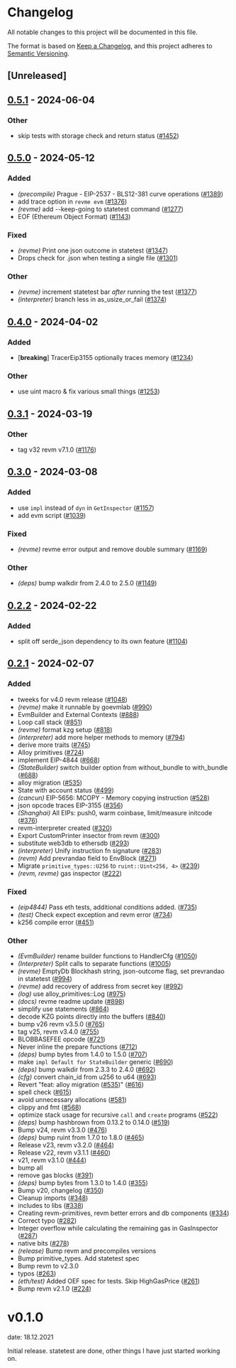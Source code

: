 # Changelog
All notable changes to this project will be documented in this file.

The format is based on [Keep a Changelog](https://keepachangelog.com/en/1.0.0/),
and this project adheres to [Semantic Versioning](https://semver.org/spec/v2.0.0.html).

## [Unreleased]

## [0.5.1](https://github.com/Irys-xyz/revm/compare/revme-v0.5.0...revme-v0.5.1) - 2024-06-04

### Other
- skip tests with storage check and return status ([#1452](https://github.com/Irys-xyz/revm/pull/1452))

## [0.5.0](https://github.com/bluealloy/revm/compare/revme-v0.4.0...revme-v0.5.0) - 2024-05-12

### Added
- *(precompile)* Prague - EIP-2537 - BLS12-381 curve operations ([#1389](https://github.com/bluealloy/revm/pull/1389))
- add trace option in `revme evm` ([#1376](https://github.com/bluealloy/revm/pull/1376))
- *(revme)* add --keep-going to statetest command ([#1277](https://github.com/bluealloy/revm/pull/1277))
- EOF (Ethereum Object Format) ([#1143](https://github.com/bluealloy/revm/pull/1143))

### Fixed
- *(revme)* Print one json outcome in statetest ([#1347](https://github.com/bluealloy/revm/pull/1347))
- Drops check for .json when testing a single file ([#1301](https://github.com/bluealloy/revm/pull/1301))

### Other
- *(revme)* increment statetest bar *after* running the test ([#1377](https://github.com/bluealloy/revm/pull/1377))
- *(interpreter)* branch less in as_usize_or_fail ([#1374](https://github.com/bluealloy/revm/pull/1374))

## [0.4.0](https://github.com/bluealloy/revm/compare/revme-v0.3.1...revme-v0.4.0) - 2024-04-02

### Added
- [**breaking**] TracerEip3155 optionally traces memory ([#1234](https://github.com/bluealloy/revm/pull/1234))

### Other
- use uint macro & fix various small things ([#1253](https://github.com/bluealloy/revm/pull/1253))

## [0.3.1](https://github.com/bluealloy/revm/compare/revme-v0.3.0...revme-v0.3.1) - 2024-03-19

### Other
- tag v32 revm v7.1.0 ([#1176](https://github.com/bluealloy/revm/pull/1176))

## [0.3.0](https://github.com/bluealloy/revm/compare/revme-v0.2.2...revme-v0.3.0) - 2024-03-08

### Added
- use `impl` instead of `dyn` in `GetInspector` ([#1157](https://github.com/bluealloy/revm/pull/1157))
- add evm script ([#1039](https://github.com/bluealloy/revm/pull/1039))

### Fixed
- *(revme)* revme error output and remove double summary ([#1169](https://github.com/bluealloy/revm/pull/1169))

### Other
- *(deps)* bump walkdir from 2.4.0 to 2.5.0 ([#1149](https://github.com/bluealloy/revm/pull/1149))

## [0.2.2](https://github.com/bluealloy/revm/compare/revme-v0.2.1...revme-v0.2.2) - 2024-02-22

### Added
- split off serde_json dependency to its own feature ([#1104](https://github.com/bluealloy/revm/pull/1104))

## [0.2.1](https://github.com/bluealloy/revm/compare/revme-v0.2.0...revme-v0.2.1) - 2024-02-07

### Added
- tweeks for v4.0 revm release ([#1048](https://github.com/bluealloy/revm/pull/1048))
- *(revme)* make it runnable by goevmlab ([#990](https://github.com/bluealloy/revm/pull/990))
- EvmBuilder and External Contexts ([#888](https://github.com/bluealloy/revm/pull/888))
- Loop call stack ([#851](https://github.com/bluealloy/revm/pull/851))
- *(revme)* format kzg setup ([#818](https://github.com/bluealloy/revm/pull/818))
- *(interpreter)* add more helper methods to memory ([#794](https://github.com/bluealloy/revm/pull/794))
- derive more traits ([#745](https://github.com/bluealloy/revm/pull/745))
- Alloy primitives ([#724](https://github.com/bluealloy/revm/pull/724))
- implement EIP-4844 ([#668](https://github.com/bluealloy/revm/pull/668))
- *(StateBuilder)* switch builder option from without_bundle to with_bundle ([#688](https://github.com/bluealloy/revm/pull/688))
- alloy migration ([#535](https://github.com/bluealloy/revm/pull/535))
- State with account status ([#499](https://github.com/bluealloy/revm/pull/499))
- *(cancun)* EIP-5656: MCOPY - Memory copying instruction ([#528](https://github.com/bluealloy/revm/pull/528))
- json opcode traces EIP-3155 ([#356](https://github.com/bluealloy/revm/pull/356))
- *(Shanghai)* All EIPs: push0, warm coinbase, limit/measure initcode ([#376](https://github.com/bluealloy/revm/pull/376))
- revm-interpreter created ([#320](https://github.com/bluealloy/revm/pull/320))
- Export CustomPrinter insector from revm ([#300](https://github.com/bluealloy/revm/pull/300))
- substitute web3db to ethersdb ([#293](https://github.com/bluealloy/revm/pull/293))
- *(interpreter)* Unify instruction fn signature ([#283](https://github.com/bluealloy/revm/pull/283))
- *(revm)* Add prevrandao field to EnvBlock ([#271](https://github.com/bluealloy/revm/pull/271))
- Migrate `primitive_types::U256` to `ruint::Uint<256, 4>` ([#239](https://github.com/bluealloy/revm/pull/239))
- *(revm, revme)* gas inspector ([#222](https://github.com/bluealloy/revm/pull/222))

### Fixed
- *(eip4844)* Pass eth tests, additional conditions added. ([#735](https://github.com/bluealloy/revm/pull/735))
- *(test)* Check expect exception and revm error ([#734](https://github.com/bluealloy/revm/pull/734))
- k256 compile error ([#451](https://github.com/bluealloy/revm/pull/451))

### Other
- *(EvmBuilder)* rename builder functions to HandlerCfg ([#1050](https://github.com/bluealloy/revm/pull/1050))
- *(Interpreter)* Split calls to separate functions ([#1005](https://github.com/bluealloy/revm/pull/1005))
- *(revme)* EmptyDb Blockhash string, json-outcome flag, set prevrandao in statetest ([#994](https://github.com/bluealloy/revm/pull/994))
- *(revme)* add recovery of address from secret key ([#992](https://github.com/bluealloy/revm/pull/992))
- *(log)* use alloy_primitives::Log ([#975](https://github.com/bluealloy/revm/pull/975))
- *(docs)* revme readme update ([#898](https://github.com/bluealloy/revm/pull/898))
- simplify use statements ([#864](https://github.com/bluealloy/revm/pull/864))
- decode KZG points directly into the buffers ([#840](https://github.com/bluealloy/revm/pull/840))
- bump v26 revm v3.5.0 ([#765](https://github.com/bluealloy/revm/pull/765))
- tag v25, revm v3.4.0 ([#755](https://github.com/bluealloy/revm/pull/755))
- BLOBBASEFEE opcode ([#721](https://github.com/bluealloy/revm/pull/721))
- Never inline the prepare functions ([#712](https://github.com/bluealloy/revm/pull/712))
- *(deps)* bump bytes from 1.4.0 to 1.5.0 ([#707](https://github.com/bluealloy/revm/pull/707))
- make `impl Default for StateBuilder` generic ([#690](https://github.com/bluealloy/revm/pull/690))
- *(deps)* bump walkdir from 2.3.3 to 2.4.0 ([#692](https://github.com/bluealloy/revm/pull/692))
- *(cfg)* convert chain_id from u256 to u64 ([#693](https://github.com/bluealloy/revm/pull/693))
- Revert "feat: alloy migration ([#535](https://github.com/bluealloy/revm/pull/535))" ([#616](https://github.com/bluealloy/revm/pull/616))
- spell check ([#615](https://github.com/bluealloy/revm/pull/615))
- avoid unnecessary allocations ([#581](https://github.com/bluealloy/revm/pull/581))
- clippy and fmt ([#568](https://github.com/bluealloy/revm/pull/568))
- optimize stack usage for recursive `call` and `create` programs ([#522](https://github.com/bluealloy/revm/pull/522))
- *(deps)* bump hashbrown from 0.13.2 to 0.14.0 ([#519](https://github.com/bluealloy/revm/pull/519))
- Bump v24, revm v3.3.0 ([#476](https://github.com/bluealloy/revm/pull/476))
- *(deps)* bump ruint from 1.7.0 to 1.8.0 ([#465](https://github.com/bluealloy/revm/pull/465))
- Release v23, revm v3.2.0 ([#464](https://github.com/bluealloy/revm/pull/464))
- Release v22, revm v3.1.1 ([#460](https://github.com/bluealloy/revm/pull/460))
- v21, revm v3.1.0 ([#444](https://github.com/bluealloy/revm/pull/444))
- bump all
- remove gas blocks ([#391](https://github.com/bluealloy/revm/pull/391))
- *(deps)* bump bytes from 1.3.0 to 1.4.0 ([#355](https://github.com/bluealloy/revm/pull/355))
- Bump v20, changelog ([#350](https://github.com/bluealloy/revm/pull/350))
- Cleanup imports ([#348](https://github.com/bluealloy/revm/pull/348))
- includes to libs ([#338](https://github.com/bluealloy/revm/pull/338))
- Creating revm-primitives, revm better errors and db components  ([#334](https://github.com/bluealloy/revm/pull/334))
- Correct typo ([#282](https://github.com/bluealloy/revm/pull/282))
- Integer overflow while calculating the remaining gas in GasInspector ([#287](https://github.com/bluealloy/revm/pull/287))
- native bits ([#278](https://github.com/bluealloy/revm/pull/278))
- *(release)* Bump revm and precompiles versions
- Bump primitive_types. Add statetest spec
- Bump revm to v2.3.0
- typos ([#263](https://github.com/bluealloy/revm/pull/263))
- *(eth/test)* Added OEF spec for tests. Skip HighGasPrice ([#261](https://github.com/bluealloy/revm/pull/261))
- Bump revm v2.1.0 ([#224](https://github.com/bluealloy/revm/pull/224))
# v0.1.0
date: 18.12.2021

Initial release. statetest are done, other things I have just started working on.